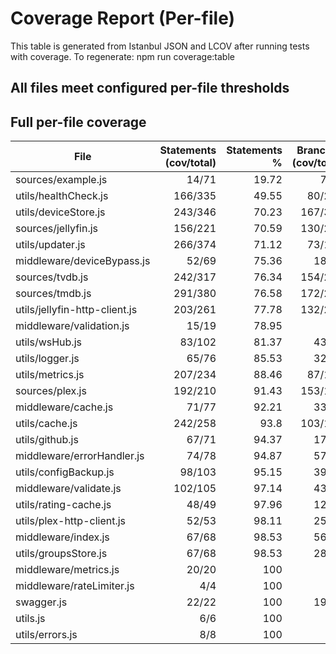 # Coverage Report (Per-file)

This table is generated from Istanbul JSON and LCOV after running tests with coverage.
To regenerate: npm run coverage:table

## All files meet configured per-file thresholds

## Full per-file coverage

| File                          | Statements (cov/total) | Statements % | Branches (cov/total) | Branches % | Functions (cov/total) | Functions % | Lines (cov/total) | Lines % | Meets thresholds |
| ----------------------------- | ---------------------: | -----------: | -------------------: | ---------: | --------------------: | ----------: | ----------------: | ------: | :--------------: |
| sources/example.js            |                  14/71 |        19.72 |                 7/39 |      17.95 |                   3/6 |          50 |             13/67 |    19.4 |        ✅        |
| utils/healthCheck.js          |                166/335 |        49.55 |               80/228 |      35.09 |                 27/45 |          60 |           153/311 |    49.2 |        ✅        |
| utils/deviceStore.js          |                243/346 |        70.23 |              167/311 |       53.7 |                 38/51 |       74.51 |           218/288 |   75.69 |        ✅        |
| sources/jellyfin.js           |                156/221 |        70.59 |              130/220 |      59.09 |                 18/22 |       81.82 |           153/209 |   73.21 |        ✅        |
| utils/updater.js              |                266/374 |        71.12 |               73/130 |      56.15 |                 29/41 |       70.73 |           260/367 |   70.84 |        ✅        |
| middleware/deviceBypass.js    |                  52/69 |        75.36 |                18/30 |         60 |                  9/13 |       69.23 |             47/56 |   83.93 |        ✅        |
| sources/tvdb.js               |                242/317 |        76.34 |              154/235 |      65.53 |                 28/39 |       71.79 |           233/302 |   77.15 |        ✅        |
| sources/tmdb.js               |                291/380 |        76.58 |              172/299 |      57.53 |                 42/48 |        87.5 |           280/363 |   77.13 |        ✅        |
| utils/jellyfin-http-client.js |                203/261 |        77.78 |              132/244 |       54.1 |                 34/35 |       97.14 |           197/249 |   79.12 |        ✅        |
| middleware/validation.js      |                  15/19 |        78.95 |                  5/8 |       62.5 |                   4/5 |          80 |             13/16 |   81.25 |        ✅        |
| utils/wsHub.js                |                 83/102 |        81.37 |                43/68 |      63.24 |                 15/18 |       83.33 |             83/97 |   85.57 |        ✅        |
| utils/logger.js               |                  65/76 |        85.53 |                32/42 |      76.19 |                 14/16 |        87.5 |             60/69 |   86.96 |        ✅        |
| utils/metrics.js              |                207/234 |        88.46 |               87/110 |      79.09 |                 38/40 |          95 |           198/224 |   88.39 |        ✅        |
| sources/plex.js               |                192/210 |        91.43 |              153/193 |      79.27 |                 26/29 |       89.66 |           171/187 |   91.44 |        ✅        |
| middleware/cache.js           |                  71/77 |        92.21 |                33/43 |      76.74 |                 17/19 |       89.47 |             70/75 |   93.33 |        ✅        |
| utils/cache.js                |                242/258 |         93.8 |              103/119 |      86.55 |                 34/39 |       87.18 |           238/252 |   94.44 |        ✅        |
| utils/github.js               |                  67/71 |        94.37 |                17/18 |      94.44 |                 12/14 |       85.71 |             67/71 |   94.37 |        ✅        |
| middleware/errorHandler.js    |                  74/78 |        94.87 |                57/62 |      91.94 |                   8/9 |       88.89 |             70/74 |   94.59 |        ✅        |
| utils/configBackup.js         |                 98/103 |        95.15 |                39/46 |      84.78 |                 12/13 |       92.31 |             93/94 |   98.94 |        ✅        |
| middleware/validate.js        |                102/105 |        97.14 |                43/51 |      84.31 |                 18/19 |       94.74 |            97/100 |      97 |        ✅        |
| utils/rating-cache.js         |                  48/49 |        97.96 |                12/12 |        100 |                   8/8 |         100 |             48/49 |   97.96 |        ✅        |
| utils/plex-http-client.js     |                  52/53 |        98.11 |                25/31 |      80.65 |                   6/6 |         100 |             52/53 |   98.11 |        ✅        |
| middleware/index.js           |                  67/68 |        98.53 |                56/60 |      93.33 |                 14/14 |         100 |             63/64 |   98.44 |        ✅        |
| utils/groupsStore.js          |                  67/68 |        98.53 |                28/41 |      68.29 |                 14/14 |         100 |             57/58 |   98.28 |        ✅        |
| middleware/metrics.js         |                  20/20 |          100 |                  2/2 |        100 |                   3/3 |         100 |             20/20 |     100 |        ✅        |
| middleware/rateLimiter.js     |                    4/4 |          100 |                  4/4 |        100 |                   2/2 |         100 |               4/4 |     100 |        ✅        |
| swagger.js                    |                  22/22 |          100 |                19/23 |      82.61 |                   4/4 |         100 |             21/21 |     100 |        ✅        |
| utils.js                      |                    6/6 |          100 |                  0/0 |        100 |                   1/1 |         100 |               5/5 |     100 |        ✅        |
| utils/errors.js               |                    8/8 |          100 |                  1/1 |        100 |                   4/4 |         100 |               8/8 |     100 |        ✅        |
